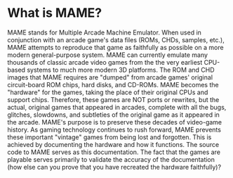 What is MAME?
=============

MAME stands for Multiple Arcade Machine Emulator. When used in conjunction with an arcade game's data files (ROMs, CHDs, samples, etc.), MAME attempts to reproduce that game as faithfully as possible on a more modern general-purpose system. MAME can currently emulate many thousands of classic arcade video games from the the very earliest CPU-based systems to much more modern 3D platforms.
The ROM and CHD images that MAME requires are "dumped" from arcade games' original circuit-board ROM chips, hard disks, and CD-ROMs. MAME becomes the "hardware" for the games, taking the place of their original CPUs and support chips. Therefore, these games are NOT ports or rewrites, but the actual, original games that appeared in arcades, complete with all the bugs, glitches, slowdowns, and subtleties of the original game as it appeared in the arcade.
MAME's purpose is to preserve these decades of video-game history. As gaming technology continues to rush forward, MAME prevents these important "vintage" games from being lost and forgotten. This is achieved by documenting the hardware and how it functions. The source code to MAME serves as this documentation. The fact that the games are playable serves primarily to validate the accuracy of the documentation (how else can you prove that you have recreated the hardware faithfully)?
